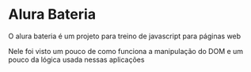 <h1>Alura Bateria</h1>

<p>O alura bateria é um projeto para treino de javascript para páginas web</p>

<p>Nele foi visto um pouco de como funciona a manipulação do DOM e um pouco da lógica usada nessas aplicações</p>
